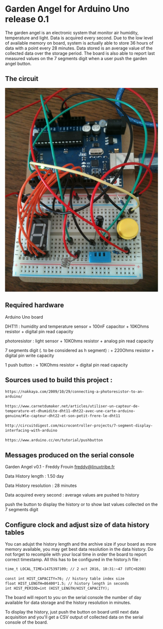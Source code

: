 #  Garden Angel for Arduino Uno release 0.1

The garden angel is an electronic system that monitor air humidity,
temperature and light. Data is acquired every second. Due to the low
level of available memory on board, system is actually able to store
36 hours of data with a point every 28 minutes. Data stored is an average
value of the collected data over the storage period. The board is also able
to report last measured values on the 7 segments digit when a user push
the garden angel button.

## The circuit

![Garden Angel Circuit v0.1](garden_angel_0.1_circuit.jpg?raw=true "Garden Angel Circuit v0.1")

## Required hardware

  Arduino Uno board

  DHT11 : humidity and temperature sensor
    + 100nF capacitor
    + 10KOhms resistor
    + digital pin read capacity
    
  photoresistor : light sensor
    + 10KOhms resistor
    + analog pin read capacity

  7 segments digit (. to be considered as h segment) :
    + 220Ohms resistor
    + digital pin write capacity

  1 push button :
    + 10KOhms resistor
    + digital pin read capacity

## Sources used to build this project :

    https://nakkaya.com/2009/10/29/connecting-a-photoresistor-to-an-arduino/

    https://www.carnetdumaker.net/articles/utiliser-un-capteur-de-temperature-et-dhumidite-dht11-dht22-avec-une-carte-arduino-genuino/#le-capteur-dht22-et-son-petit-frere-le-dht11

    http://circuitdigest.com/microcontroller-projects/7-segment-display-interfacing-with-arduino

    https://www.arduino.cc/en/tutorial/pushbutton

## Messages produced on the serial console 

Garden Angel v0.1 - Freddy Frouin <freddy@linuxtribe.fr>

  Data History length : 1.50 day

  Data History resolution : 28 minutes

  Data acquired every second : average values are pushed to history

push the button to display the history or to show last values collected on the 7 segments digit

## Configure clock and adjust size of data history tables

You can adujst the history length and the archive size if your board as
more memory available, you may get best data resolution in the data
history. Do not forget to recompile with your local time in order the
board to report correct timestamp. All this has to be configured in the
history.h file :

	time_t LOCAL_TIME=1475397109; // 2 oct 2016, 10:31:~47 (UTC+0200)
	
	const int HIST_CAPACITY=76; // history table index size
	float HIST_LENGTH=86400*1.5; // history length in seconds
	int HIST_PERIOD=int (HIST_LENGTH/HIST_CAPACITY);

The board will report to you on the serial console the number of day available
for data storage and the history resolution in minutes.

To display the history, just push the button on board until next data
acquisition and you'll get a CSV output of collected data on the serial
console of the board.

